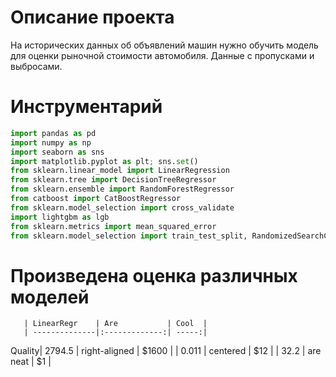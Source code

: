 # Описание проекта
  На исторических данных об объявлений машин нужно обучить модель для оценки рыночной стоимости автомобиля.
  Данные с пропусками и выбросами.
  
  
# Инструментарий
```python
import pandas as pd
import numpy as np
import seaborn as sns
import matplotlib.pyplot as plt; sns.set()
from sklearn.linear_model import LinearRegression
from sklearn.tree import DecisionTreeRegressor
from sklearn.ensemble import RandomForestRegressor
from catboost import CatBoostRegressor
from sklearn.model_selection import cross_validate
import lightgbm as lgb
from sklearn.metrics import mean_squared_error
from sklearn.model_selection import train_test_split, RandomizedSearchCV
```

# Произведена оценка различных моделей

       | LinearRegr    | Are           | Cool  |
       | --------------|:-------------:| -----:|
Quality| 2794.5      | right-aligned | $1600 |
       | 0.011      | centered      |   $12 |
       | 32.2 | are neat      |    $1 |
